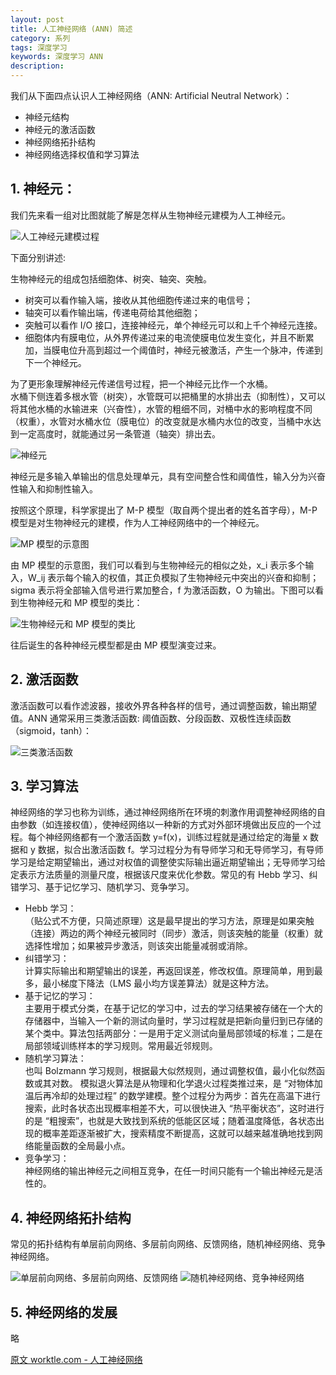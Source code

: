 ```yaml
---
layout: post
title: 人工神经网络 (ANN) 简述
category: 系列
tags: 深度学习
keywords: 深度学习 ANN
description:
---
```


我们从下面四点认识人工神经网络（ANN: Artificial Neutral Network）：
* 神经元结构
* 神经元的激活函数
* 神经网络拓扑结构
* 神经网络选择权值和学习算法

## 1. 神经元：

我们先来看一组对比图就能了解是怎样从生物神经元建模为人工神经元。

![人工神经元建模过程](http://www.worktle.com/wp-content/uploads/2017/11/a-r1.png)

下面分别讲述:

生物神经元的组成包括细胞体、树突、轴突、突触。  
* 树突可以看作输入端，接收从其他细胞传递过来的电信号；  
* 轴突可以看作输出端，传递电荷给其他细胞；  
* 突触可以看作 I/O 接口，连接神经元，单个神经元可以和上千个神经元连接。  
* 细胞体内有膜电位，从外界传递过来的电流使膜电位发生变化，并且不断累加，当膜电位升高到超过一个阈值时，神经元被激活，产生一个脉冲，传递到下一个神经元。


为了更形象理解神经元传递信号过程，把一个神经元比作一个水桶。  
水桶下侧连着多根水管（树突），水管既可以把桶里的水排出去（抑制性），又可以将其他水桶的水输进来（兴奋性），水管的粗细不同，对桶中水的影响程度不同（权重），水管对水桶水位（膜电位）的改变就是水桶内水位的改变，当桶中水达到一定高度时，就能通过另一条管道（轴突）排出去。

![神经元](http://www.worktle.com/wp-content/uploads/2017/11/a-r2.png)

神经元是多输入单输出的信息处理单元，具有空间整合性和阈值性，输入分为兴奋性输入和抑制性输入。

按照这个原理，科学家提出了 M-P 模型（取自两个提出者的姓名首字母），M-P 模型是对生物神经元的建模，作为人工神经网络中的一个神经元。

![MP 模型的示意图](http://www.worktle.com/wp-content/uploads/2017/11/a-r3.png)

由 MP 模型的示意图，我们可以看到与生物神经元的相似之处，x_i 表示多个输入，W_ij 表示每个输入的权值，其正负模拟了生物神经元中突出的兴奋和抑制；sigma 表示将全部输入信号进行累加整合，f 为激活函数，O 为输出。下图可以看到生物神经元和 MP 模型的类比：

![生物神经元和 MP 模型的类比](http://www.worktle.com/wp-content/uploads/2017/11/a-r5.png)

往后诞生的各种神经元模型都是由 MP 模型演变过来。

## 2. 激活函数

激活函数可以看作滤波器，接收外界各种各样的信号，通过调整函数，输出期望值。ANN 通常采用三类激活函数: 阈值函数、分段函数、双极性连续函数（sigmoid，tanh）：

![三类激活函数](http://www.worktle.com/wp-content/uploads/2017/11/a-r6.png)

## 3. 学习算法

神经网络的学习也称为训练，通过神经网络所在环境的刺激作用调整神经网络的自由参数（如连接权值），使神经网络以一种新的方式对外部环境做出反应的一个过程。每个神经网络都有一个激活函数 y=f(x)，训练过程就是通过给定的海量 x 数据和 y 数据，拟合出激活函数 f。学习过程分为有导师学习和无导师学习，有导师学习是给定期望输出，通过对权值的调整使实际输出逼近期望输出；无导师学习给定表示方法质量的测量尺度，根据该尺度来优化参数。常见的有 Hebb 学习、纠错学习、基于记忆学习、随机学习、竞争学习。

* Hebb 学习：  
（贴公式不方便，只简述原理）这是最早提出的学习方法，原理是如果突触（连接）两边的两个神经元被同时（同步）激活，则该突触的能量（权重）就选择性增加；如果被异步激活，则该突出能量减弱或消除。
* 纠错学习：  
计算实际输出和期望输出的误差，再返回误差，修改权值。原理简单，用到最多，最小梯度下降法（LMS 最小均方误差算法）就是这种方法。
* 基于记忆的学习：  
主要用于模式分类，在基于记忆的学习中，过去的学习结果被存储在一个大的存储器中，当输入一个新的测试向量时，学习过程就是把新向量归到已存储的某个类中。算法包括两部分：一是用于定义测试向量局部领域的标准；二是在局部领域训练样本的学习规则。常用最近邻规则。
* 随机学习算法：  
也叫 Bolzmann 学习规则，根据最大似然规则，通过调整权值，最小化似然函数或其对数。
模拟退火算法是从物理和化学退火过程类推过来，是 “对物体加温后再冷却的处理过程” 的数学建模。整个过程分为两步：首先在高温下进行搜索，此时各状态出现概率相差不大，可以很快进入 “热平衡状态”，这时进行的是 “粗搜索”，也就是大致找到系统的低能区区域；随着温度降低，各状态出现的概率差距逐渐被扩大，搜索精度不断提高，这就可以越来越准确地找到网络能量函数的全局最小点。
* 竞争学习：  
神经网络的输出神经元之间相互竞争，在任一时间只能有一个输出神经元是活性的。

## 4. 神经网络拓扑结构

常见的拓扑结构有单层前向网络、多层前向网络、反馈网络，随机神经网络、竞争神经网络。

![单层前向网络、多层前向网络、反馈网络](http://www.worktle.com/wp-content/uploads/2017/11/a-r7.png)
![随机神经网络、竞争神经网络](http://www.worktle.com/wp-content/uploads/2017/11/a-r8.png)

## 5. 神经网络的发展
略

[原文 worktle.com - 人工神经网络](http://www.worktle.com/articles/6601/)
